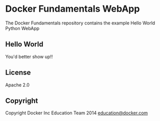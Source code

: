 Docker Fundamentals WebApp
==========================

The Docker Fundamentals repository contains the example Hello World Python WebApp

## Hello World

You'd better show up!!

## License

Apache 2.0

## Copyright

Copyright Docker Inc Education Team 2014 <education@docker.com>

